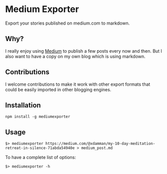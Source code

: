 # Medium Exporter
Export your stories published on medium.com to markdown.

## Why?

I really enjoy using [Medium](https://medium.com) to publish a few posts every now and then. But I also want to have a copy on my own blog which is using markdown.

## Contributions

I welcome contributions to make it work with other export formats that could be easily imported in other blogging engines.

## Installation

    npm install -g mediumexporter
    
## Usage

    $> mediumexporter https://medium.com/@xdamman/my-10-day-meditation-retreat-in-silence-71abda54940e > medium_post.md

To have a complete list of options:

    $> mediumexporter -h

